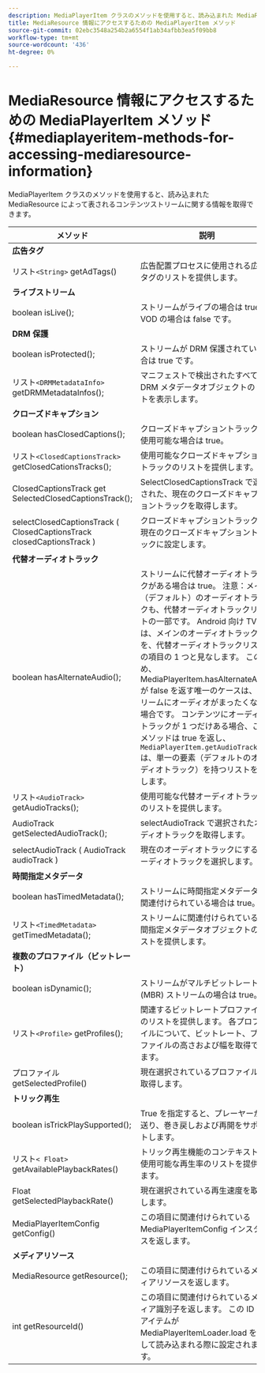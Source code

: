 ```yaml
---
description: MediaPlayerItem クラスのメソッドを使用すると、読み込まれた MediaResource によって表されるコンテンツストリームに関する情報を取得できます。
title: MediaResource 情報にアクセスするための MediaPlayerItem メソッド
source-git-commit: 02ebc3548a254b2a6554f1ab34afbb3ea5f09bb8
workflow-type: tm+mt
source-wordcount: '436'
ht-degree: 0%

---
```


# MediaResource 情報にアクセスするための MediaPlayerItem メソッド {#mediaplayeritem-methods-for-accessing-mediaresource-information}

MediaPlayerItem クラスのメソッドを使用すると、読み込まれた MediaResource によって表されるコンテンツストリームに関する情報を取得できます。

| メソッド | 説明 |
|--- |--- |
| **広告タグ** |  |
| リスト`<String>` getAdTags() | 広告配置プロセスに使用される広告タグのリストを提供します。 |
| **ライブストリーム** |  |
| boolean isLive(); | ストリームがライブの場合は true、VOD の場合は false です。 |
| **DRM 保護** |  |
| boolean isProtected(); | ストリームが DRM 保護されている場合は true です。 |
| リスト`<DRMMetadataInfo>` getDRMMetadataInfos(); | マニフェストで検出されたすべての DRM メタデータオブジェクトのリストを表示します。 |
| **クローズドキャプション** |  |
| boolean hasClosedCaptions(); | クローズドキャプショントラックが使用可能な場合は true。 |
| リスト`<ClosedCaptionsTrack>` getClosedCationsTracks(); | 使用可能なクローズドキャプショントラックのリストを提供します。 |
| ClosedCaptionsTrack get SelectedClosedCaptionsTrack(); | SelectClosedCaptionsTrack で選択された、現在のクローズドキャプショントラックを取得します。 |
| selectClosedCaptionsTrack ( ClosedCaptionsTrack closedCaptionsTrack ) | クローズドキャプショントラックを現在のクローズドキャプショントラックに設定します。 |
| **代替オーディオトラック** |  |
| boolean hasAlternateAudio(); | ストリームに代替オーディオトラックがある場合は true。 注意：メイン（デフォルト）のオーディオトラックも、代替オーディオトラックリストの一部です。  Android 向け TVSDK は、メインのオーディオトラックを、代替オーディオトラックリストの項目の 1 つと見なします。 このため、 MediaPlayerItem.hasAlternateAudio が false を返す唯一のケースは、ストリームにオーディオがまったくない場合です。 コンテンツにオーディオトラックが 1 つだけある場合、このメソッドは true を返し、  `MediaPlayerItem.getAudioTracks`  は、単一の要素（デフォルトのオーディオトラック）を持つリストを返します。 |
| リスト`<AudioTrack>` getAudioTracks(); | 使用可能な代替オーディオトラックのリストを提供します。 |
| AudioTrack getSelectedAudioTrack(); | selectAudioTrack で選択されたオーディオトラックを取得します。 |
| selectAudioTrack ( AudioTrack audioTrack ) | 現在のオーディオトラックにするオーディオトラックを選択します。 |
| **時間指定メタデータ** |  |
| boolean hasTimedMetadata(); | ストリームに時間指定メタデータが関連付けられている場合は true。 |
| リスト`<TimedMetadata>` getTimedMetadata(); | ストリームに関連付けられている時間指定メタデータオブジェクトのリストを提供します。 |
| **複数のプロファイル（ビットレート）** |
| boolean isDynamic(); | ストリームがマルチビットレート (MBR) ストリームの場合は true。 |
| リスト`<Profile>` getProfiles(); | 関連するビットレートプロファイルのリストを提供します。 各プロファイルについて、ビットレート、プロファイルの高さおよび幅を取得できます。 |
| プロファイル getSelectedProfile() | 現在選択されているプロファイルを取得します。 |
| **トリック再生** |  |
| boolean isTrickPlaySupported(); | True を指定すると、プレーヤーが早送り、巻き戻しおよび再開をサポートします。 |
| リスト`< Float>` getAvailablePlaybackRates() | トリック再生機能のコンテキストで使用可能な再生率のリストを提供します。 |
| Float getSelectedPlaybackRate() | 現在選択されている再生速度を取得します。 |
| MediaPlayerItemConfig getConfig() | この項目に関連付けられている MediaPlayerItemConfig インスタンスを返します。 |
| **メディアリソース** |  |
| MediaResource getResource(); | この項目に関連付けられているメディアリソースを返します。 |
| int getResourceId() | この項目に関連付けられているメディア識別子を返します。 この ID は、アイテムが MediaPlayerItemLoader.load を使用して読み込まれる際に設定されます。 |
